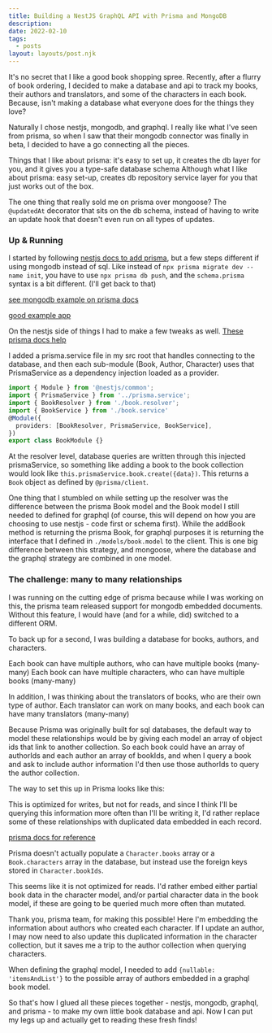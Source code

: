 ```yaml
---
title: Building a NestJS GraphQL API with Prisma and MongoDB
description: 
date: 2022-02-10
tags:
  - posts
layout: layouts/post.njk
---
```


It's no secret that I like a good book shopping spree. Recently, after a flurry of book ordering, I decided to make a database and api to track my books, their authors and translators, and some of the characters in each book. Because, isn't making a database what everyone does for the things they love?

Naturally I chose nestjs, mongodb, and graphql. I really like what I've seen from prisma, so when I saw that their mongodb connector was finally in beta, I decided to have a go connecting all the pieces.

Things that I like about prisma: it's easy to set up, it creates the db layer for you, and it gives you a type-safe database schema
Although what I like about prisma: easy set-up, creates db repository service layer for you that just works out of the box. 

The one thing that really sold me on prisma over mongoose? The `@updatedAt` decorator that sits on the db schema, instead of having to write an update hook that doesn't even run on all types of updates.


### Up & Running ###
I started by following [nestjs docs to add prisma](https://docs.nestjs.com/recipes/prisma), but a few steps different if using mongodb instead of sql.
Like instead of `npx prisma migrate dev --name init`, you have to use `npx prisma db push`, and the `schema.prisma` syntax is a bit different. (I'll get back to that)

[see mongodb example on prisma docs](https://www.prisma.io/docs/concepts/components/prisma-schema/relations)


[good example app](https://github.com/prisma/prisma-examples/tree/latest/typescript/graphql-nestjs)


On the nestjs side of things I had to make a few tweaks as well. [These prisma docs help](https://www.prisma.io/nestjs)

I added a prisma.service file in my src root that handles connecting to the database, and then each sub-module (Book, Author, Character) uses that PrismaService as a dependency injection loaded as a provider.

```book.module.ts
import { Module } from '@nestjs/common';
import { PrismaService } from '../prisma.service';
import { BookResolver } from './book.resolver';
import { BookService } from './book.service'
@Module({
  providers: [BookResolver, PrismaService, BookService],
})
export class BookModule {}
```

At the resolver level, database queries are written through this injected prismaService, so something like adding a book to the book collection would look like `this.prismaService.book.create({data})`. This returns a `Book` object as defined by `@prisma/client`. 

<script src="https://gist.github.com/kyliepace/5ac32180c4ea66deb0427b2352f6ff20.js"></script>

One thing that I stumbled on while setting up the resolver was the difference between the prisma Book model and the Book model I still needed to defined for graphql (of course, this will depend on how you are choosing to use nestjs - code first or schema first). While the addBook method is returning the prisma Book, for graphql purposes it is returning the interface that I defined in `./models/book.model` to the client. This is one big difference between this strategy, and mongoose, where the database and the graphql strategy are combined in one model. 


### The challenge: many to many relationships 
I was running on the cutting edge of prisma because while I was working on this, the prisma team released support for mongodb embedded documents. Without this feature, I would have (and for a while, did) switched to a different ORM.

To back up for a second, I was building a database for books, authors, and characters.

Each book can have multiple authors, who can have multiple books (many-many)
Each book can have multiple characters, who can have multiple books (many-many)

In addition, I was thinking about the translators of books, who are their own type of author. Each translator can work on many books, and each book can have many translators (many-many)

Because Prisma was originally built for sql databases, the default way to model these relationships would be by giving each model an array of object ids that link to another collection. So each book could have an array of authorIds and each author an array of bookIds, and when I query a book and ask to include author information I'd then use those authorIds to query the author collection.

The way to set this up in Prisma looks like this:
<script src="https://gist.github.com/kyliepace/51d483c232b03c7bccced8aa61b442c5.js"></script>

This is optimized for writes, but not for reads, and since I think I'll be querying this information more often than I'll be writing it, I'd rather replace some of these relationships with duplicated data embedded in each record.



[prisma docs for reference](https://www.prisma.io/docs/concepts/components/prisma-schema/relations/many-to-many-relations#mongodb)

Prisma doesn't actually populate a `Character.books` array or a `Book.characters` array in the database, but instead use the foreign keys stored in `Character.bookIds`.

This seems like it is not optimized for reads. I'd rather embed either partial book data in the character model, and/or partial character data in the book model, if these are going to be queried much more often than mutated.

Thank you, prisma team, for making this possible! Here I'm embedding the information about authors who created each character. If I update an author, I may now need to also update this duplicated information in the character collection, but it saves me a trip to the author collection when querying characters.

<script src="https://gist.github.com/kyliepace/687495991bded01a00e893999041ab29.js"></script>

When defining the graphql model, I needed to add `{nullable: 'itemsAndList'}` to the possible array of authors embedded in a graphql book model.



So that's how I glued all these pieces together - nestjs, mongodb, graphql, and prisma - to make my own little book database and api. Now I can put my legs up and actually get to reading these fresh finds!